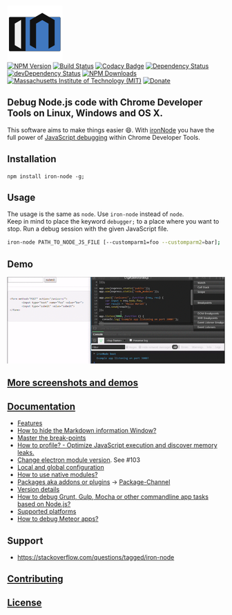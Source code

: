 [![ironNode](logo/logo.png)](http://s-a.github.io/iron-node/)  
[![NPM Version](http://img.shields.io/npm/v/iron-node.svg)](https://www.npmjs.org/package/iron-node)
[![Build Status](https://travis-ci.org/s-a/iron-node.svg)](https://travis-ci.org/s-a/iron-node)
[![Codacy Badge](https://www.codacy.com/project/badge/9abe33d152db40bfa5833f2388b32646)](https://www.codacy.com/app/stephanahlf/iron-node)
[![Dependency Status](https://david-dm.org/s-a/iron-node.svg)](https://david-dm.org/s-a/iron-node)
[![devDependency Status](https://david-dm.org/s-a/iron-node/dev-status.svg)](https://david-dm.org/s-a/iron-node#info=devDependencies)
[![NPM Downloads](https://img.shields.io/npm/dm/iron-node.svg)](https://www.npmjs.org/package/iron-node)
[![Massachusetts Institute of Technology (MIT)](https://s-a.github.io/license/img/mit.svg)](/LICENSE.md#mit)
[![Donate](http://s-a.github.io/donate/donate.svg)](http://s-a.github.io/donate/)


## Debug Node.js code with Chrome Developer Tools on Linux, Windows and OS X.
This software aims to make things easier :smile:. With [ironNode](https://github.com/s-a/iron-node) you have the full power of [JavaScript debugging](https://developer.chrome.com/devtools/docs/javascript-debugging) within Chrome Developer Tools.

## Installation
```npm install iron-node -g;```

## Usage
The usage is the same as ```node```. Use ```iron-node``` instead of ```node```.  
Keep in mind to place the keyword ```debugger;``` to a place where you want to stop. Run a debug session with the given JavaScript file.
```bash
iron-node PATH_TO_NODE_JS_FILE [--customparm1=foo --customparm2=bar];
```

## Demo
![Version details](/docs/iron-node-demo.gif)

## [More screenshots and demos](http://s-a.github.io/iron-node/)

## [Documentation](/docs/)
 - [Features](/docs/FEATURES.md)
 - [How to hide the Markdown information Window?](https://github.com/s-a/iron-node/blob/10ecde9d6c5c96f383998e7c4a895f8e70b231b1/.iron-node.js#L10-L11)
 - [Master the break-points](/docs/MASTER-THE-BREAKPOINTS.md)
 - [How to profile? - Optimize JavaScript execution and discover memory leaks.](/docs/PROFILE.md)
 - [Change electron module version](/docs//CHANGE-ELECTRON-VERSION.md). See #103
 - [Local and global configuration](/docs/CONFIGURATION.md)
 - [How to use native modules?](/docs/NATIVE-MODULES.md)
 - [Packages aka addons or plugins](/docs/PACKAGES.md) -> [Package-Channel](https://www.npmjs.com/browse/keyword/iron-node)
 - [Version details](/docs/VERSION-DETAILS.md)
 - [How to debug Grunt, Gulp, Mocha or other commandline app tasks based on Node.js?](/docs/DEBUG-NODEJS-COMMANDLINE-APPS.md)
 - [Supported platforms](/docs/supported-platforms.md)
 - [How to debug Meteor apps?](/docs/METEOR.md)

## Support
 - https://stackoverflow.com/questions/tagged/iron-node

## [Contributing](/CONTRIBUTING.md)

## [License](/LICENSE.md)
